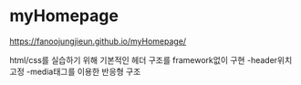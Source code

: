 # myHomepage
https://fanoojungjieun.github.io/myHomepage/

html/css를 실습하기 위해 기본적인 헤더 구조를 framework없이 구현
-header위치 고정
-media태그를 이용한 반응형 구조
